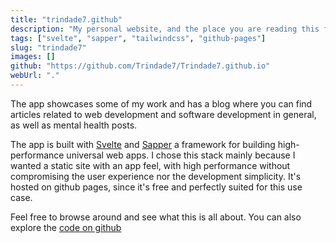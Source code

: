 ```yaml
---
title: "trindade7.github"
description: "My personal website, and the place you are reading this from. The app is built with Svelte, Sapper to be precise, and is hoted using github-pages"
tags: ["svelte", "sapper", "tailwindcss", "github-pages"]
slug: "trindade7"
images: []
github: "https://github.com/Trindade7/Trindade7.github.io"
webUrl: "."
---
```


The app showcases some of my work and has a blog where you can find articles related to web development and software development in general, as well as mental health posts.

The app is built with [Svelte](https://github.com/sveltejs) and [Sapper](https://github.com/sveltejs/sapper) a framework for building high-performance universal web apps. I chose this stack mainly because I wanted a static site with an app feel, with high performance without compromising the user experience nor the development simplicity. It's hosted on github pages, since it's free and perfectly suited for this use case.

Feel free to browse around and see what this is all about. You can also explore the [code on github](https://github.com/Trindade7/Trindade7.github.io)
